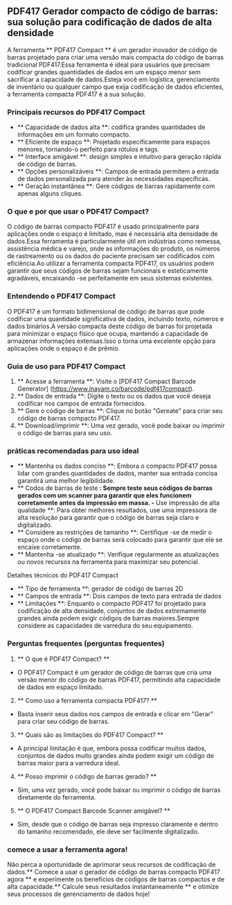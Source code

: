 ## PDF417 Gerador compacto de código de barras: sua solução para codificação de dados de alta densidade

A ferramenta ** PDF417 Compact ** é um gerador inovador de código de barras projetado para criar uma versão mais compacta do código de barras tradicional PDF417.Essa ferramenta é ideal para usuários que precisam codificar grandes quantidades de dados em um espaço menor sem sacrificar a capacidade de dados.Esteja você em logística, gerenciamento de inventário ou qualquer campo que exija codificação de dados eficientes, a ferramenta compacta PDF417 é a sua solução.

### Principais recursos do PDF417 Compact

- ** Capacidade de dados alta **: codifica grandes quantidades de informações em um formato compacto.
- ** Eficiente de espaço **: Projetado especificamente para espaços menores, tornando-o perfeito para rótulos e tags.
- ** Interface amigável **: design simples e intuitivo para geração rápida de código de barras.
- ** Opções personalizáveis ​​**: Campos de entrada permitem a entrada de dados personalizada para atender às necessidades específicas.
- ** Geração instantânea **: Gere códigos de barras rapidamente com apenas alguns cliques.

### O que e por que usar o PDF417 Compact?

O código de barras compacto PDF417 é usado principalmente para aplicações onde o espaço é limitado, mas é necessária alta densidade de dados.Essa ferramenta é particularmente útil em indústrias como remessa, assistência médica e varejo, onde as informações do produto, os números de rastreamento ou os dados do paciente precisam ser codificados com eficiência.Ao utilizar a ferramenta compacta PDF417, os usuários podem garantir que seus códigos de barras sejam funcionais e esteticamente agradáveis, encaixando -se perfeitamente em seus sistemas existentes.

### Entendendo o PDF417 Compact

O PDF417 é um formato bidimensional de código de barras que pode codificar uma quantidade significativa de dados, incluindo texto, números e dados binários.A versão compacta deste código de barras foi projetada para minimizar o espaço físico que ocupa, mantendo a capacidade de armazenar informações extensas.Isso o torna uma excelente opção para aplicações onde o espaço é de prêmio.

### Guia de uso para PDF417 Compact

1. ** Acesse a ferramenta **: Visite o [PDF417 Compact Barcode Generator] (https://www.inayam.co/barcode/pdf417compact).
2. ** Dados de entrada **: Digite o texto ou os dados que você deseja codificar nos campos de entrada fornecidos.
3. ** Gere o código de barras **: Clique no botão "Gereate" para criar seu código de barras compacto PDF417.
4. ** Download/imprimir **: Uma vez gerado, você pode baixar ou imprimir o código de barras para seu uso.

### práticas recomendadas para uso ideal

- ** Mantenha os dados conciso **: Embora o compacto PDF417 possa lidar com grandes quantidades de dados, manter sua entrada concisa garantirá uma melhor legibilidade.
- ** Codos de barras de teste **: Sempre teste seus códigos de barras gerados com um scanner para garantir que eles funcionem corretamente antes da impressão em massa.
-** Use impressão de alta qualidade **: Para obter melhores resultados, use uma impressora de alta resolução para garantir que o código de barras seja claro e digitalizado.
- ** Considere as restrições de tamanho **: Certifique -se de medir o espaço onde o código de barras será colocado para garantir que ele se encaixe corretamente.
- ** Mantenha -se atualizado **: Verifique regularmente as atualizações ou novos recursos na ferramenta para maximizar seu potencial.

Detalhes técnicos do PDF417 Compact

- ** Tipo de ferramenta **: gerador de código de barras 2D
- ** Campos de entrada **: Dois campos de texto para entrada de dados
- ** Limitações **: Enquanto o compacto PDF417 foi projetado para codificação de alta densidade, conjuntos de dados extremamente grandes ainda podem exigir códigos de barras maiores.Sempre considere as capacidades de varredura do seu equipamento.

### Perguntas frequentes (perguntas frequentes)

1. ** O que é PDF417 Compact? **
- O PDF417 Compact é um gerador de código de barras que cria uma versão menor do código de barras PDF417, permitindo alta capacidade de dados em espaço limitado.

2. ** Como uso a ferramenta compacta PDF417? **
- Basta inserir seus dados nos campos de entrada e clicar em "Gerar" para criar seu código de barras.

3. ** Quais são as limitações do PDF417 Compact? **
- A principal limitação é que, embora possa codificar muitos dados, conjuntos de dados muito grandes ainda podem exigir um código de barras maior para a varredura ideal.

4. ** Posso imprimir o código de barras gerado? **
- Sim, uma vez gerado, você pode baixar ou imprimir o código de barras diretamente do ferramenta.

5. ** O PDF417 Compact Barcode Scanner amigável? **
- Sim, desde que o código de barras seja impresso claramente e dentro do tamanho recomendado, ele deve ser facilmente digitalizado.

### comece a usar a ferramenta agora!

Não perca a oportunidade de aprimorar seus recursos de codificação de dados.** Comece a usar o gerador de código de barras compacto PDF417 agora ** e experimente os benefícios de códigos de barras compactos e de alta capacidade.** Calcule seus resultados instantaneamente ** e otimize seus processos de gerenciamento de dados hoje!
